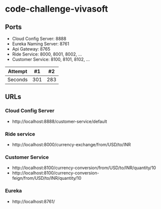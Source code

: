 # code-challenge-vivasoft



## Ports
- Cloud Config Server: 8888
- Eureka Naming Server: 8761
- Api Gateway: 8765
- Ride Service: 8000, 8001, 8002, ...
- Customer Service: 8100, 8101, 8102, ...

| Attempt | #1  | #2  |
| :-----: | :-: | :-: |
| Seconds | 301 | 283 |

## URLs

### Cloud Config Server
- http://localhost:8888/customer-service/default

### Ride service
- http://localhost:8000/currency-exchange/from/USD/to/INR

### Customer Service
- http://localhost:8100/currency-conversion/from/USD/to/INR/quantity/10
- http://localhost:8100/currency-conversion-feign/from/USD/to/INR/quantity/10

### Eureka
- http://localhost:8761/
